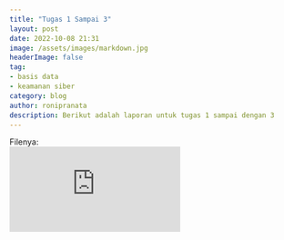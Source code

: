 ```yaml
---
title: "Tugas 1 Sampai 3"
layout: post
date: 2022-10-08 21:31
image: /assets/images/markdown.jpg
headerImage: false
tag:
- basis data
- keamanan siber
category: blog
author: ronipranata
description: Berikut adalah laporan untuk tugas 1 sampai dengan 3
---
```


Filenya:  
![Tugas 1 Sampai 3](https://github.com/ronilapendoz/ronilapendoz.github.io/blob/main/assets/documents/Keamanan%20Basis%20Data_4332101042_Roni%20Pranata.pdf)